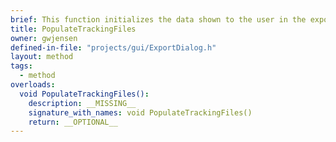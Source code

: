 ```yaml
---
brief: This function initializes the data shown to the user in the export dialog.
title: PopulateTrackingFiles
owner: gwjensen
defined-in-file: "projects/gui/ExportDialog.h"
layout: method
tags:
  - method
overloads:
  void PopulateTrackingFiles():
    description: __MISSING__
    signature_with_names: void PopulateTrackingFiles()
    return: __OPTIONAL__
---
```

